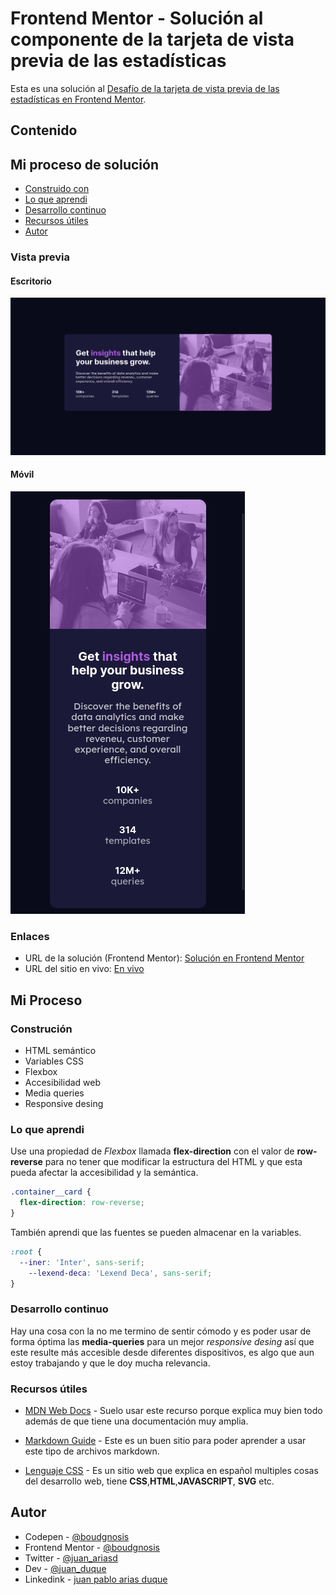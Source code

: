 # Frontend Mentor - Solución al componente de la tarjeta de vista previa de las estadísticas

Esta es una solución al [Desafío de la tarjeta de vista previa de las estadísticas en Frontend Mentor](https://www.frontendmentor.io/challenges/stats-preview-card-component-8JqbgoU62).

## Contenido

## Mi proceso de solución

- [Construido con](#construción)
- [Lo que aprendi](#lo-que-aprendi)
- [Desarrollo continuo](#desarrollo-continuo)
- [Recursos útiles](#recursos-útiles)
- [Autor](#autor)

### Vista previa

#### Escritorio
![Es la imagen del componente modo tarjeta de vista previa de las estadísticas en escritorio](./desktop.png)

#### Móvil
![Es la imagen del componente modo tarjeta de vista previa de las estadísticas en móvil](./mobile.png)


### Enlaces

- URL de la solución (Frontend Mentor): [Solución en Frontend Mentor](https://your-solution-url.com)
- URL del sitio en vivo: [En vivo](https://your-live-site-url.com)

## Mi Proceso

### Construción

- HTML semántico
- Variables CSS
- Flexbox
- Accesibilidad web
- Media queries 
- Responsive desing

### Lo que aprendi

Use una propiedad de *Flexbox* llamada **flex-direction** con el valor de **row-reverse**
para no tener que modificar la estructura del HTML y que esta pueda afectar la accesibilidad y la semántica. 

```css
.container__card {
  flex-direction: row-reverse;
}
```

También aprendi que las fuentes se pueden almacenar en la variables.
```css
:root {
  --iner: 'Inter', sans-serif;
	--lexend-deca: 'Lexend Deca', sans-serif;
}
```

### Desarrollo continuo

Hay una cosa con la no me termino de sentir cómodo y es poder usar de forma óptima 
las **media-queries** para un mejor *responsive desing* así que este resulte más accesible
desde diferentes dispositivos, es algo que aun estoy trabajando y que le doy mucha relevancia. 

### Recursos útiles

- [MDN Web Docs](https://developer.mozilla.org/es/) - Suelo usar este recurso porque explica muy bien todo además de que tiene una documentación muy amplia.

- [Markdown Guide](https://www.markdownguide.org/) - Este es un buen sitio para poder aprender a usar este tipo de archivos markdown.

- [Lenguaje CSS](https://lenguajecss.com/) - Es un sitio web que explica en español multiples cosas del desarrollo web, tiene **CSS**,**HTML**,**JAVASCRIPT**, **SVG** etc.

## Autor

- Codepen - [@boudgnosis](https://codepen.io/boudgnosis)
- Frontend Mentor - [@boudgnosis](https://www.frontendmentor.io/profile/boudgnosis)
- Twitter - [@juan_ariasd](https://twitter.com/juan_ariasd)   
- Dev - [@juan_duque](https://dev.to/juan_duque)
- Linkedink - [juan pablo arias duque](https://www.linkedin.com/in/jpariasduque/)
